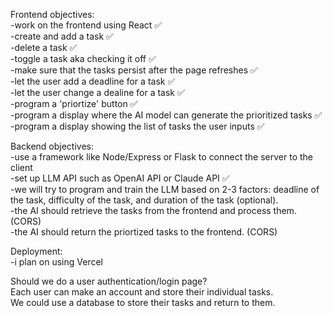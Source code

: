 
Frontend objectives: <br>
-work on the frontend using React ✅<br>
-create and add a task ✅<br>
-delete a task ✅<br>
-toggle a task aka checking it off ✅<br> 
-make sure that the tasks persist after the page refreshes ✅<br>
-let the user add a deadline for a task ✅<br>
-let the user change a dealine for a task ✅<br>
-program a 'priortize' button ✅<br>
-program a display where the AI model can generate the prioritized tasks ✅<br>
-program a display showing the list of tasks the user inputs ✅<br>

Backend objectives: <br>
-use a framework like Node/Express or Flask to connect the server to the client <br>
-set up LLM API such as OpenAI API or Claude API ✅<br>
-we will try to program and train the LLM based on 2-3 factors: deadline of the task, difficulty of the task, and duration of the task (optional). <br>
-the AI should retrieve the tasks from the frontend and process them. (CORS) <br>
-the AI should return the priortized tasks to the frontend. (CORS) <br>

Deployment: <br>
-i plan on using Vercel <br>

Should we do a user authentication/login page? <br>
Each user can make an account and store their individual tasks. <br>
We could use a database to store their tasks and return to them. <br>